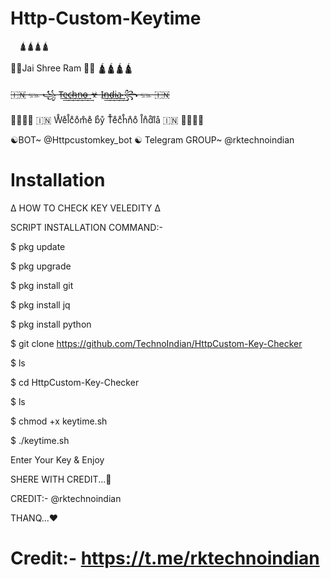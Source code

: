 # Http-Custom-Keytime 
      🛕🛕🛕🛕
🚩🚩Jai Shree Ram 🚩🚩
      🛕🛕🛕🛕

~~🇮🇳 𓃮 ꧁ T̴͢͢e̴͢͢c̴͢͢h̴͢͢n̴͢͢o̴͢͢ ☣ I̴͢͢n̴͢͢d̴͢͢i̴͢͢a̴͢͢ ꧂ 𓃮 🇮🇳~~

🙏🏻🙏🏻 🇮🇳 W̊e̊l̊c̊o̊m̊e̊ b̊ẙ T̊e̊c̊h̊n̊o̊ I̊n̊d̊i̊å 🇮🇳 🙏🏻🙏🏻

☯︎BOT~ @Httpcustomkey_bot
☯︎ Telegram GROUP~ @rktechnoindian

# Installation 

∆ HOW TO CHECK KEY VELEDITY ∆

SCRIPT INSTALLATION COMMAND:-

$ pkg update

$ pkg upgrade

$ pkg install git

$ pkg install jq

$ pkg install python

$ git clone https://github.com/TechnoIndian/HttpCustom-Key-Checker

$ ls

$ cd HttpCustom-Key-Checker

$ ls

$ chmod +x keytime.sh

$ ./keytime.sh

Enter Your Key & Enjoy

SHERE WITH CREDIT...🙏

CREDIT:- @rktechnoindian

THANQ...❤️


# Credit:- https://t.me/rktechnoindian
